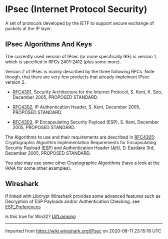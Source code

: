 # IPsec (Internet Protocol Security)

A set of protocols developed by the IETF to support secure exchange of packets at the IP layer.

## IPsec Algorithms And Keys

The currently used version of IPsec (or more specifically IKE) is version 1, which is specified in RFCs 2401-2412 (plus some more).

Version 2 of IPsec is mainly described by the three following RFCs. Note though, that there are very few products that already implement IPsec version 2.

  - [RFC4301](http://www.ietf.org/rfc/rfc4301.txt), Security Architecture for the Internet Protocol, S. Kent, K. Seo, December 2005, PROPOSED STANDARD.

  - [RFC4302](http://www.ietf.org/rfc/rfc4302.txt), IP Authentication Header, S. Kent, December 2005, PROPOSED STANDARD.

  - [RFC4303](http://www.ietf.org/rfc/rfc4303.txt), IP Encapsulating Security Payload (ESP), S. Kent, December 2005, PROPOSED STANDARD.

The Algorithms to use and their requirements are described in [RFC4305](http://www.ietf.org/rfc/rfc4305.txt): Cryptographic Algorithm Implementation Requirements for Encapsulating Security Payload ([ESP](/ESP)) and Authentication Header ([AH](/AH)), D. Eastlake 3rd, December 2005, PROPOSED STANDARD.

You also may use some other Cryptographic Algorithms (have a look at the IANA for some other examples).

## Wireshark

If linked with Libcrypt Wireshark provides some advanced features such as Decryption of ESP Payloads and/or Authentication Checking. see [ESP\_Preferences](/ESP_Preferences)

Is this true for Win32? *[UlfLamping](/UlfLamping)*

---

Imported from https://wiki.wireshark.org/IPsec on 2020-08-11 23:15:16 UTC
